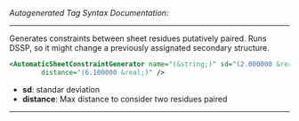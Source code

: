 <!-- THIS IS AN AUTOGENERATED FILE: Don't edit it directly, instead change the schema definition in the code itself. -->

_Autogenerated Tag Syntax Documentation:_

---
Generates constraints between sheet residues putatively paired. Runs DSSP, so it might change a previously assignated secondary structure.

```xml
<AutomaticSheetConstraintGenerator name="(&string;)" sd="(2.000000 &real;)"
        distance="(6.100000 &real;)" />
```

-   **sd**: standar deviation
-   **distance**: Max distance to consider two residues paired

---
